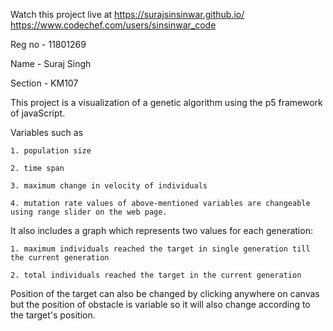 Watch this project live at https://surajsinsinwar.github.io/  https://www.codechef.com/users/sinsinwar_code

Reg no - 11801269

Name - Suraj Singh

Section - KM107

This project is a visualization of a genetic algorithm using the p5 framework of javaScript. 

Variables such as 

    1. population size 
    
    2. time span 
    
    3. maximum change in velocity of individuals 
    
    4. mutation rate values of above-mentioned variables are changeable using range slider on the web page.
    
It also includes a graph which represents two values for each generation: 

    1. maximum individuals reached the target in single generation till the current generation
    
    2. total individuals reached the target in the current generation
    
Position of the target can also be changed by clicking anywhere on canvas but the position of obstacle is variable so it will also change according to the target's position.
